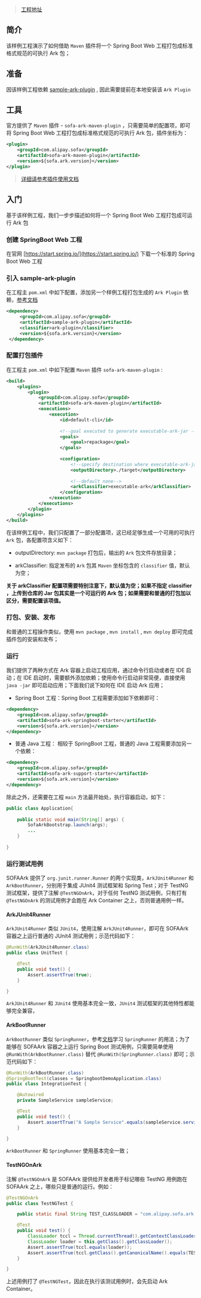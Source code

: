 > [工程地址](https://github.com/sofastack/sofa-ark/tree/master/sofa-ark-samples/sample-springboot-ark)

## 简介
该样例工程演示了如何借助 `Maven` 插件将一个 Spring Boot Web 工程打包成标准格式规范的可执行 Ark 包；

## 准备
因该样例工程依赖 [sample-ark-plugin](https://github.com/sofastack/sofa-ark/tree/master/sofa-ark-samples/sample-ark-plugin) , 因此需要提前在本地安装该 `Ark Plugin` 

## 工具
官方提供了 `Maven` 插件 - `sofa-ark-maven-plugin` ，只需要简单的配置项，即可将 Spring Boot Web 工程打包成标准格式规范的可执行 Ark 包，插件坐标为：

```xml
<plugin>
    <groupId>com.alipay.sofa</groupId>
    <artifactId>sofa-ark-maven-plugin</artifactId>
    <version>${sofa.ark.version}</version>
</plugin>
```

> [详细请参考插件使用文档](./ark-jar)


## 入门
基于该样例工程，我们一步步描述如何将一个 Spring Boot Web 工程打包成可运行 Ark 包

### 创建 SpringBoot Web 工程
在官网 [https://start.spring.io/](https://start.spring.io/) 下载一个标准的 Spring Boot Web 工程

### 引入 sample-ark-plugin
在工程主 `pom.xml` 中如下配置，添加另一个样例工程打包生成的 `Ark Plugin` 依赖，[参考文档](./ark-plugin-demo) 

```xml
<dependency>
     <groupId>com.alipay.sofa</groupId>
     <artifactId>sample-ark-plugin</artifactId>
     <classifier>ark-plugin</classifier>
     <version>${sofa.ark.version}</version>
 </dependency>
```

### 配置打包插件
在工程主 `pom.xml` 中如下配置 `Maven` 插件 `sofa-ark-maven-plugin` :

```xml
<build>
    <plugins>
        <plugin>
            <groupId>com.alipay.sofa</groupId>
            <artifactId>sofa-ark-maven-plugin</artifactId>
            <executions>
                <execution>
                    <id>default-cli</id>
                    
                    <!--goal executed to generate executable-ark-jar -->
                    <goals>
                        <goal>repackage</goal>
                    </goals>
                    
                    <configuration>
                        <!--specify destination where executable-ark-jar will be saved, default saved to ${project.build.directory}-->
                        <outputDirectory>./target</outputDirectory>
                        
                        <!--default none-->
                        <arkClassifier>executable-ark</arkClassifier>
                    </configuration>
                </execution>
            </executions>
        </plugin>
    </plugins>
</build>
```

在该样例工程中，我们只配置了一部分配置项，这已经足够生成一个可用的可执行 `Ark` 包，各配置项含义如下：
* outputDirectory: `mvn package` 打包后，输出的 `Ark` 包文件存放目录；

* arkClassifier: 指定发布的 `Ark` 包其 `Maven` 坐标包含的 `classifier` 值，默认为空；

**关于 arkClassifier 配置项需要特别注意下，默认值为空；如果不指定 classifier ，上传到仓库的 Jar 包其实是一个可运行的 Ark 包；如果需要和普通的打包加以区分，需要配置该项值。**

### 打包、安装、发布
和普通的工程操作类似，使用 `mvn package` , `mvn install` , `mvn deploy` 即可完成插件包的安装和发布；

### 运行
我们提供了两种方式在 Ark 容器上启动工程应用，通过命令行启动或者在 IDE 启动；在 IDE 启动时，需要额外添加依赖；使用命令行启动非常简便，直接使用 `java -jar` 即可启动应用；下面我们说下如何在 IDE 启动 Ark 应用；

* Spring Boot 工程：Spring Boot 工程需要添加如下依赖即可：

```xml
<dependency>
    <groupId>com.alipay.sofa</groupId>
    <artifactId>sofa-ark-springboot-starter</artifactId>
    <version>${sofa.ark.version}</version>
</dependency>
```

* 普通 Java 工程： 相较于 SpringBoot 工程，普通的 Java  工程需要添加另一个依赖：

```xml
<dependency>
    <groupId>com.alipay.sofa</groupId>
    <artifactId>sofa-ark-support-starter</artifactId>
    <version>${sofa.ark.version}</version>
</dependency>
```

除此之外，还需要在工程 `main` 方法最开始处，执行容器启动，如下：

```java
public class Application{
    
    public static void main(String[] args) { 
        SofaArkBootstrap.launch(args);
        ...
    }
    
}
```

### 运行测试用例
SOFAArk 提供了 `org.junit.runner.Runner` 的两个实现类，`ArkJUnit4Runner` 和 `ArkBootRunner`，分别用于集成 JUnit4 测试框架和 Spring Test；对于 TestNG 测试框架，提供了注解 `@TestNGOnArk`，对于任何 TestNG 测试用例，只有打有 `@TestNGOnArk` 的测试用例才会跑在 Ark Container 之上，否则普通用例一样。

#### ArkJUnit4Runner
`ArkJUnit4Runner` 类似 `JUnit4`，使用注解 `ArkJUnit4Runner`，即可在 SOFAArk 容器之上运行普通的 JUnit4 测试用例；示范代码如下：

```java
@RunWith(ArkJUnit4Runner.class)
public class UnitTest {

    @Test
    public void test() {
        Assert.assertTrue(true);
    }

}
```

`ArkJUnit4Runner` 和 `JUnit4` 使用基本完全一致，`JUnit4` 测试框架的其他特性都能够完全兼容，

#### ArkBootRunner
`ArkBootRunner` 类似 `SpringRunner`，参考[文档](https://docs.spring.io/spring-boot/docs/current/reference/html/boot-features-testing.html)学习 `SpringRunner` 的用法；为了能够在 SOFAArk 容器之上运行 Spring Boot 测试用例，只需要简单使用 `@RunWith(ArkBootRunner.class)` 替代 `@RunWith(SpringRunner.class)` 即可；示范代码如下：

```java
@RunWith(ArkBootRunner.class)
@SpringBootTest(classes = SpringbootDemoApplication.class)
public class IntegrationTest {

    @Autowired
    private SampleService sampleService;

    @Test
    public void test() {
        Assert.assertTrue("A Sample Service".equals(sampleService.service()));
    }

}
```

`ArkBootRunner` 和 `SpringRunner` 使用基本完全一致；

#### TestNGOnArk
注解 `@TestNGOnArk` 是 SOFAArk 提供给开发者用于标记哪些 TestNG 用例跑在 SOFAArk 之上，哪些只是普通的运行。例如：

```java
@TestNGOnArk
public class TestNGTest {

    public static final String TEST_CLASSLOADER = "com.alipay.sofa.ark.container.test.TestClassLoader";

    @Test
    public void test() {
        ClassLoader tccl = Thread.currentThread().getContextClassLoader();
        ClassLoader loader = this.getClass().getClassLoader();
        Assert.assertTrue(tccl.equals(loader));
        Assert.assertTrue(tccl.getClass().getCanonicalName().equals(TEST_CLASSLOADER));
    }

}
```

上述用例打了 `@TestNGTest`，因此在执行该测试用例时，会先启动 Ark Container。
